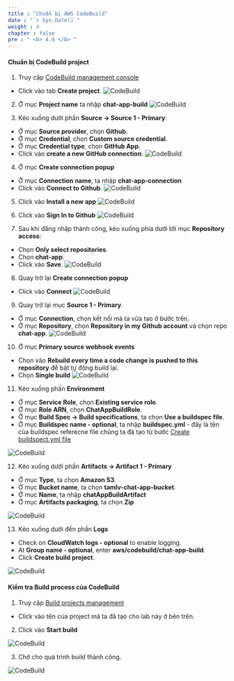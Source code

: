 ```yaml
---
title : "Chuẩn bị AWS CodeBuild"
date : "`r Sys.Date()`"
weight : 4
chapter : false
pre : " <b> 4.4 </b> "
---
```


#### Chuẩn bị CodeBuild project

1. Truy cập [CodeBuild management console](https://eu-west-2.console.aws.amazon.com/codesuite/codebuild)
  + Click vào tab **Create project**. 
![CodeBuild](images/4.pipeline/002-codebuild.png)

2. Ở mục **Project name** ta nhập **chat-app-build**
![CodeBuild](images/4.pipeline/003-codebuild.png)

3. Kéo xuống dưới phần **Source -> Source 1 - Primary**:
  + Ở mục **Source provider**, chọn **Github**.
  + Ở mục **Credential**, chọn **Custom source credential**.
  + Ở mục **Credential type**, chọn **GitHub App**.
  + Click vào **create a new GitHub connection**.
![CodeBuild](images/4.pipeline/004-codebuild.png)

4. Ở mục **Create connection popup**
  + Ở mục **Connection name**, ta nhập **chat-app-connection**
  + Click vào **Connect to Github**.
![CodeBuild](images/4.pipeline/005-codebuild.png)

5. Click vào **Install a new app**
![CodeBuild](images/4.pipeline/006-codebuild.png)

6. Click vào **Sign In to Github**
![CodeBuild](images/4.pipeline/007-codebuild.png)

7. Sau khi đăng nhập thành công, kéo xuống phía dưới tới mục **Repository access**:
  + Chọn **Only select repositories**.
  + Chọn **chat-app**.
  + Click vào **Save**.
![CodeBuild](images/4.pipeline/008-codebuild.png)

8. Quay trở lại **Create connection popup**
  + Click vào **Connect**
![CodeBuild](images/4.pipeline/009-codebuild.png)

9. Quay trở lại mục **Source 1 - Primary**.
  + Ở mục **Connection**, chọn kết nối mà ta vừa tạo ở bước trên.
  + Ở mục **Repository**, chọn **Repository in my Github account** và chọn repo **chat-app**.
![CodeBuild](images/4.pipeline/010-codebuild.png)

10. Ở mục **Primary source webhook events**
  + Chọn vào **Rebuild every time a code change is pushed to this repository** để bật tự động build lại.
  + Chọn **Single build**
![CodeBuild](images/4.pipeline/011-codebuild.png)

11. Kéo xuống phần **Environment**
  + Ở mục **Service Role**, chọn **Existing service role**.
  + Ở mục **Role ARN**, chọn **ChatAppBuildRole**.
  + Ở mục **Build Spec -> Build specifications**, ta chọn **Use a buildspec file**.
  + Ở mục **Buildspec name - optional**, ta nhập **buildspec.yml** - đây là tên của buildspec referecne file chúng ta đã tạo từ bước [Create buildspect.yml file](/4-CreatePipelineComponents/4.3-createbuildspecfile/)

![CodeBuild](images/4.pipeline/012-codebuild.png)

12. Kéo xuống dưới phần **Artifacts -> Artifact 1 - Primary**
  + Ở mục **Type**, ta chọn **Amazon S3**.
  + Ở mục **Bucket name**, ta chọn **tamlv-chat-app-bucket**.
  + Ở mục **Name**, ta nhập **chatAppBuildArtifact**
  + Ở mục **Artifacts packaging**, ta chọn **Zip**

![CodeBuild](images/4.pipeline/013-codebuild.png)

13. Kéo xuống dưới đến phần **Logs**
  + Check on **CloudWatch logs - optional** to enable logging.
  + At **Group name - optional**, enter **aws/codebuild/chat-app-build**.
  + Click **Create build project**.

![CodeBuild](images/4.pipeline/014-codebuild.png)


#### Kiểm tra **Build process** của **CodeBuild**

1. Truy cập [Build projects management](https://eu-west-2.console.aws.amazon.com/codesuite/codebuild/projects)
  + Click vào tên của project mà ta đã tạo cho lab này ở bên trên.
2. Click vào **Start build**

![CodeBuild](images/4.pipeline/015-codebuild.png)

3. Chờ cho quá trình build thành công.

![CodeBuild](images/4.pipeline/016-codebuild.png)